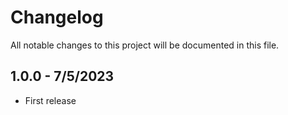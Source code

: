 # Changelog

All notable changes to this project will be documented in this file.

## 1.0.0 - 7/5/2023

- First release

